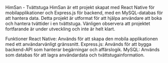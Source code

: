 HimSan - Tvättstuga
HimSan är ett projekt skapat med React Native för mobilapplikationer och Express.js för backend, med en MySQL-databas för att hantera data. Detta projekt är utformat för att hjälpa användare att boka och hantera tvättider i en tvättstuga. Vänligen observera att projektet fortfarande är under utveckling och inte är helt klart.

Funktioner
React Native: Används för att skapa den mobila applikationen med ett användarvänligt gränssnitt.
Express.js: Används för att bygga backend-API
som hanterar begärningar och affärslogik.
MySQL: Används som databas för att lagra användardata och tvättstugainformation.
